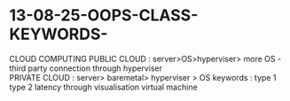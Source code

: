 # 13-08-25-OOPS-CLASS-KEYWORDS-
CLOUD COMPUTING 
  PUBLIC CLOUD : server>OS>hyperviser> more OS - third party connection through hyperviser  
  PRIVATE CLOUD : server> baremetal> hyperviser > OS 
keywords : 
  type 1  
  type 2 
  latency
  through
  visualisation
  virtual machine 
  
